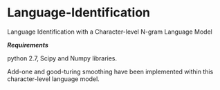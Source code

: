 # Language-Identification
Language Identification with a Character-level N-gram Language Model

***Requirements***

python 2.7, Scipy and Numpy libraries.

Add-one and good-turing smoothing have been implemented within this character-level language model.



